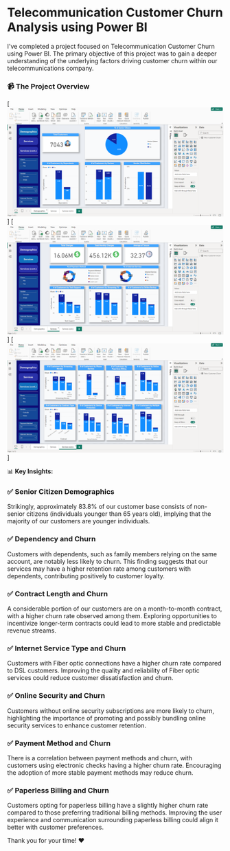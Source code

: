 # Telecommunication Customer Churn Analysis using Power BI

I've completed a project focused on Telecommunication Customer Churn using Power BI. The primary objective of this project was to gain a deeper understanding of the underlying factors driving customer churn within our telecommunications company.

### 📹 The Project Overview
[![Thumbnail 1](https://github.com/abdullah-khaled0/Telecommunication-Customer-Churn-Analysis-using-Power-BI/blob/f5460685af81a9df34fec2539b07a485d94c7141/dashboard%201.png)]
[![Thumbnail 2](https://github.com/abdullah-khaled0/Telecommunication-Customer-Churn-Analysis-using-Power-BI/blob/f5460685af81a9df34fec2539b07a485d94c7141/dashboard%202.png)]
[![Thumbnail 3](https://github.com/abdullah-khaled0/Telecommunication-Customer-Churn-Analysis-using-Power-BI/blob/f5460685af81a9df34fec2539b07a485d94c7141/dashboard%203.png)]

📊 **Key Insights:**

### ✅ Senior Citizen Demographics
Strikingly, approximately 83.8% of our customer base consists of non-senior citizens (individuals younger than 65 years old), implying that the majority of our customers are younger individuals.

### ✅ Dependency and Churn
Customers with dependents, such as family members relying on the same account, are notably less likely to churn. This finding suggests that our services may have a higher retention rate among customers with dependents, contributing positively to customer loyalty.

### ✅ Contract Length and Churn
A considerable portion of our customers are on a month-to-month contract, with a higher churn rate observed among them. Exploring opportunities to incentivize longer-term contracts could lead to more stable and predictable revenue streams.

### ✅ Internet Service Type and Churn
Customers with Fiber optic connections have a higher churn rate compared to DSL customers. Improving the quality and reliability of Fiber optic services could reduce customer dissatisfaction and churn.

### ✅ Online Security and Churn
Customers without online security subscriptions are more likely to churn, highlighting the importance of promoting and possibly bundling online security services to enhance customer retention.

### ✅ Payment Method and Churn
There is a correlation between payment methods and churn, with customers using electronic checks having a higher churn rate. Encouraging the adoption of more stable payment methods may reduce churn.

### ✅ Paperless Billing and Churn
Customers opting for paperless billing have a slightly higher churn rate compared to those preferring traditional billing methods. Improving the user experience and communication surrounding paperless billing could align it better with customer preferences.

Thank you for your time! ❤️

